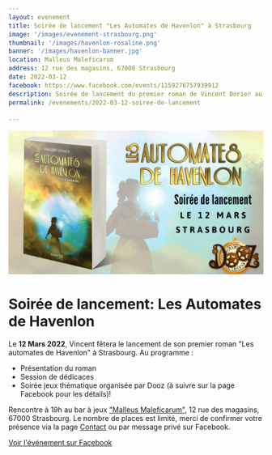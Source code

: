 ```yaml
---
layout: evenement
title: Soirée de lancement "Les Automates de Havenlon" à Strasbourg
image: '/images/evenement-strasbourg.png'
thumbnail: '/images/havenlon-rosaline.png'
banner: '/images/havenlon-banner.jpg'
location: Malleus Maleficarum
address: 12 rue des magasins, 67000 Strasbourg
date: 2022-03-12
facebook: https://www.facebook.com/events/1159276757939912
description: Soirée de lancement du premier roman de Vincent Dorier au bar à jeu "Malleus Maleficarum" de Strasbourg.
permalink: /evenements/2022-03-12-soiree-de-lancement

---
```


![](/images/evenement-strasbourg.png)

# Soirée de lancement: Les Automates de Havenlon

Le **12 Mars 2022**, Vincent fêtera le lancement de son premier roman "Les automates de Havenlon" à Strasbourg.
Au programme :

- Présentation du roman
- Session de dédicaces
- Soirée jeux thématique organisée par Dooz (à suivre sur la page Facebook pour les détails)!

Rencontre à 19h au bar à jeux
<a href="https://www.doozescape.com/en/board-game-bars/malleus-maleficarum/" target="_blank">"Malleus Maleficarum"</a>,
12 rue des magasins, 67000 Strasbourg.
Le nombre de places est limité, merci de confirmer votre présence via la page [Contact](/contact/) ou par message privé sur Facebook.

<a href="{{ page.facebook }}" target="_blank">
<i class="fab fa-facebook"></i> Voir l'événement sur Facebook
</a>
